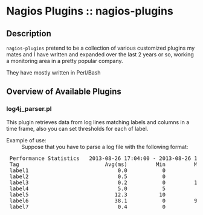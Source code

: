 Nagios Plugins :: nagios-plugins
================================

Description
------------

`nagios-plugins` pretend to be a collection of various customized plugins my mates
and I have written and expanded over the last 2 years or so, working a monitoring
area in a pretty popular company.

They have mostly written in Perl/Bash

Overview of Available Plugins
-----------------------------

### log4j\_parser.pl 
This plugin retrieves data from log lines matching labels and columns in a time frame, also you can set thresholds for each of label.

<dl>
  <dt>Example of use:</dt>
  <dd>Suppose that you have to parse a log file with the following format:</dd>
  <pre>
 Performance Statistics   2013-08-26 17:04:00 - 2013-08-26 17:05:00
 Tag                           Avg(ms)         Min         Max     Std Dev       Count
 label1                            0.0           0           0         0.0           2
 label2                            0.5           0           1         0.5           2
 label3                            0.2           0         134         2.9        2588
 label4                            5.0           5           5         0.0           1
 label5                           12.3          10          18         2.2          15
 label6                           38.1           0         996        63.3        1765
 label7                            0.4           0          24         2.1         192
 </pre>
</dl>
